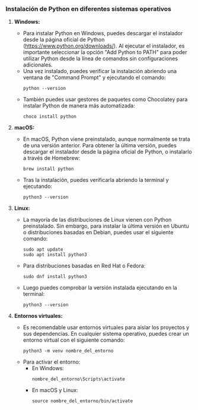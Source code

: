 ### Instalación de Python en diferentes sistemas operativos

1. **Windows:**
   - Para instalar Python en Windows, puedes descargar el instalador desde la página oficial de Python (https://www.python.org/downloads/). Al ejecutar el instalador, es importante seleccionar la opción "Add Python to PATH" para poder utilizar Python desde la línea de comandos sin configuraciones adicionales.
   - Una vez instalado, puedes verificar la instalación abriendo una ventana de "Command Prompt" y ejecutando el comando:
     ```
     python --version
     ```
   - También puedes usar gestores de paquetes como Chocolatey para instalar Python de manera más automatizada:
     ```
     choco install python
     ```

2. **macOS:**
   - En macOS, Python viene preinstalado, aunque normalmente se trata de una versión anterior. Para obtener la última versión, puedes descargar el instalador desde la página oficial de Python, o instalarlo a través de Homebrew:
     ```
     brew install python
     ```
   - Tras la instalación, puedes verificarla abriendo la terminal y ejecutando:
     ```
     python3 --version
     ```

3. **Linux:**
   - La mayoría de las distribuciones de Linux vienen con Python preinstalado. Sin embargo, para instalar la última versión en Ubuntu o distribuciones basadas en Debian, puedes usar el siguiente comando:
     ```
     sudo apt update
     sudo apt install python3
     ```
   - Para distribuciones basadas en Red Hat o Fedora:
     ```
     sudo dnf install python3
     ```
   - Luego puedes comprobar la versión instalada ejecutando en la terminal:
     ```
     python3 --version
     ```

4. **Entornos virtuales:**
   - Es recomendable usar entornos virtuales para aislar los proyectos y sus dependencias. En cualquier sistema operativo, puedes crear un entorno virtual con el siguiente comando:
     ```
     python3 -m venv nombre_del_entorno
     ```
   - Para activar el entorno:
     - En Windows:
       ```
       nombre_del_entorno\Scripts\activate
       ```
     - En macOS y Linux:
       ```
       source nombre_del_entorno/bin/activate
       ```